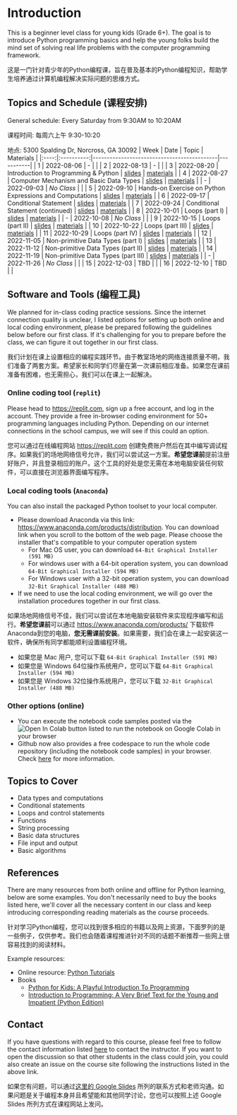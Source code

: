 # Introduction
This is a beginner level class for young kids (Grade 6+). The goal is to introduce Python programming basics and help the young folks build the mind set of solving real life problems with the computer programming framework.

这是一门针对青少年的Python编程课，旨在普及基本的Python编程知识，帮助学生培养通过计算机编程解决实际问题的思维方式。

## Topics and Schedule (课程安排)
General schedule: Every Saturday from 9:30AM to 10:20AM

课程时间: 每周六上午 9:30-10:20

地点: 5300 Spalding Dr, Norcross, GA 30092
| Week |    Date    | Topic                                      | Materials |
|:----:|:----------:|--------------------------------------------|-----------|
|   1  | 2022-08-06 | -                                          |           |
|   2  | 2022-08-13 | -                                          |           |
|   3  | 2022-08-20 | Introduction to Programming & Python       | [slides](https://docs.google.com/presentation/d/1Q35y-fWR4LwFnihzVuaolTxWZ5rCQaf694ZdCtju6yw/edit#slide=id.p) \| [materials](./2022-08-20/)  |
|   4  | 2022-08-27 | Computer Mechanism and Basic Data Types   | [slides](https://docs.google.com/presentation/d/1yhaXolwT1iwIWzOgBl6nVFXg3bwOYlraJ9x9LelX7F4/edit#slide=id.p) \| [materials](./2022-08-27/)          |
|   -  | 2022-09-03 | *No Class*                                   |           |
|   5  | 2022-09-10 | Hands-on Exercise on Python Expressions and Computations                                        | [slides](https://docs.google.com/presentation/d/1G-Au9Sd85CgBq5EVumfeqC0WizFx9MQU7T3FQLjBN94/edit#slide=id.p) \| [materials](./2022-09-10/)          |
|   6  | 2022-09-17 | Conditional Statement                                        | [slides](https://docs.google.com/presentation/d/1PQvH6w5AHYLyJNba9uOe2IO-2dW0Bx1otkPZ8d7x_H0/edit#slide=id.p) \| [materials](./2022-09-17/)          |
|   7  | 2022-09-24 | Conditional Statement (continued)                            | [slides](https://docs.google.com/presentation/d/1t8fg9Qi_0eVbpXPO6UXvGf2Femm-Mh1TWrkoObms5MI/edit#slide=id.p) \| [materials](./2022-09-24/)          |
|   8  | 2022-10-01 | Loops (part I)                                        | [slides](https://docs.google.com/presentation/d/1qRppWIFqPaEbbSGNFsnsdCalyXgjf8ZSUeJgJBu5YmA/edit#slide=id.p) \| [materials](./2022-10-01/)          |
|   -  | 2022-10-08 | *No Class*                                 |           |
|   9  | 2022-10-15 | Loops (part II)                                        | [slides](https://docs.google.com/presentation/d/1aiN1WaNgSnSX0rzmtByJRMGHnIRy3pE7tCqZxZsaCeE/edit#slide=id.p) \| [materials](./2022-10-15/)          |
|  10  | 2022-10-22 | Loops (part III)                                        | [slides](https://docs.google.com/presentation/d/1lzFbE4mquw4y4MZpHUV8dS4kRFaug5gErdhjK7BwlkY/edit#slide=id.p) \| [materials](./2022-10-22/)          |
|  11  | 2022-10-29 | Loops (part IV)                                        | [slides](https://docs.google.com/presentation/d/17dyShGZN36zQxopGYpMf6v4PI5Y00qB_J5bvyatUjrQ/edit#slide=id.p) \| [materials](./2022-10-29/)          |
|  12  | 2022-11-05 | Non-primitive Data Types (part I)                                        | [slides](https://docs.google.com/presentation/d/1NTFpRPSDnxgnG-qlmDQymOurtOPmoJ5iXrr2WQbT14c/edit#slide=id.p) \| [materials](./2022-11-05/)          |
|  13  | 2022-11-12 | Non-primitive Data Types (part II)                                        | [slides](https://docs.google.com/presentation/d/1BmEfO94awu3dIsgYmg0OcYdHcgWxdYKQp7Tz4sGTsNE/edit#slide=id.p) \| [materials](./2022-11-12/)          |
|  14  | 2022-11-19 | Non-primitive Data Types (part III)                                        | [slides](https://docs.google.com/presentation/d/1lYeeSGJ0Qho1tauvEdsGurLk0A32iPHaUUnomJi-awA/edit#slide=id.p) \| [materials](./2022-11-19/)          |
|   -  | 2022-11-26 | *No Class*                                 |           |
|  15  | 2022-12-03 | TBD                                        |           |
|  16  | 2022-12-10 | TBD                                        |           |


## Software and Tools (编程工具)
We planned for in-class coding practice sessions. Since the internet connection quality is unclear, I listed options for setting up both online and local coding environment, please be prepared following the guidelines below before our first class. If it's challenging for you to prepare before the class, we can figure it out together in our first class.

我们计划在课上设置相应的编程实践环节。由于教室场地的网络连接质量不明，我们准备了两套方案。希望家长和同学们尽量在第一次课前相应准备。如果您在课前准备有困难，也无需担心，我们可以在课上一起解决。

### Online coding tool (`replit`)
Please head to https://replit.com, sign up a free account, and log in the account. They provide a free in-browser coding environment for 50+ programming languages including Python. Depending on our internet connections in the school campus, we will see if this could an option. 

您可以通过在线编程网站 https://replit.com 创建免费账户然后在其中编写调试程序。如果我们的场地网络信号允许，我们可以尝试这一方案。**希望您课前**提前注册好账户，并且登录相应的账户。这个工具的好处是您无需在本地电脑安装任何软件，可以直接在浏览器界面编写程序。

### Local coding tools (`Anaconda`)
You can also install the packaged Python toolset to your local computer.
* Please download Anaconda via this link: https://www.anaconda.com/products/distribution. You can download link when you scroll to the bottom of the web page. Please choose the installer that's compatible to your computer operation system
  * For Mac OS user, you can download `64-Bit Graphical Installer (591 MB)`
  * For windows user with a 64-bit operation system, you can download `64-Bit Graphical Installer (594 MB)`
  * For Windows user with a 32-bit operation system, you can download `32-Bit Graphical Installer (488 MB)`
* If we need to use the local coding environment, we will go over the installation procedures together in our first class.

如果场地网络信号不佳，我们可以尝试在本地电脑安装软件来实现程序编写和运行。**希望您课前**可以通过 https://www.anaconda.com/products/ 下载软件Anaconda到您的电脑，**您无需课前安装**。如果需要，我们会在课上一起安装这一软件，确保所有同学都能顺利设置编程环境。
  * 如果您是 Mac 用户, 您可以下载 `64-Bit Graphical Installer (591 MB)`
  * 如果您是 Windows 64位操作系统用户，您可以下载 `64-Bit Graphical Installer (594 MB)`
  * 如果您是 Windows 32位操作系统用户，您可以下载 `32-Bit Graphical Installer (488 MB)`

### Other options (online)
* You can execute the notebook code samples posted via the ![Open In Colab](https://colab.research.google.com/assets/colab-badge.svg) button listed to run the notebook on Google Colab in your browser
* Github now also provides a free codespace to run the whole code repository (including the notebook code samples) in your browser. Check [here](https://github.com/features/codespaces) for more information.


## Topics to Cover
* Data types and computations
* Conditional statements
* Loops and control statements
* Functions
* String processing
* Basic data structures
* File input and output
* Basic algorithms

## References
There are many resources from both online and offline for Python learning, below are some examples. You don't necessarily need to buy the books listed here, we'll cover all the necessary content in our class and keep introducing corresponding reading materials as the course proceeds.

针对学习Python编程，您可以找到很多相应的书籍以及网上资源，下面罗列的是一些例子，仅供参考。我们也会随着课程推进针对不同的话题不断推荐一些网上很容易找到的阅读材料。

Example resources:
* Online resource: [Python Tutorials](https://www.w3schools.com/python/default.asp)
* Books
  * [Python for Kids: A Playful Introduction To Programming](https://www.amazon.com/dp/1593274076/ref=redir_mobile_desktop?_encoding=UTF8&aaxitk=d264001a57ba508de8d115d73c988036&content-id=amzn1.sym.53aae2ac-0129-49a5-9c09-6530a9e11786%3Aamzn1.sym.53aae2ac-0129-49a5-9c09-6530a9e11786&hsa_cr_id=3011863920001&pd_rd_plhdr=t&pd_rd_r=776252a2-10dd-42ef-8c8a-60ed3951adb6&pd_rd_w=7SqWT&pd_rd_wg=Inv19&qid=1660940328&ref_=sbx_be_s_sparkle_mcd_asin_0_img&sr=1-1-a094db1c-5033-42c6-82a2-587d01f975e8)
  * [Introduction to Programming: A Very Brief Text for the Young and Impatient (Python Edition)](https://www.amazon.com/Introduction-Programming-Brief-Impatient-Python/dp/B09XZMPRV2/ref=sr_1_1?crid=KVSEJZAOX92P&keywords=introduction+to+programming+hong+gongbing&qid=1660940380&s=books&sprefix=introduction+to+programming+hong+gongbing%2Cstripbooks%2C84&sr=1-1)

## Contact
If you have questions with regard to this course, please feel free to follow the contact information listed [here]((https://docs.google.com/presentation/d/1Q35y-fWR4LwFnihzVuaolTxWZ5rCQaf694ZdCtju6yw/edit#slide=id.g145d4dbaba8_0_164)) to contact the instructor. If you want to open the discussion so that other students in the class could join, you could also create an issue on the course site following the instructions listed in the above link.

如果您有问题，可以通过[这里的 Google Slides](https://docs.google.com/presentation/d/1Q35y-fWR4LwFnihzVuaolTxWZ5rCQaf694ZdCtju6yw/edit#slide=id.g145d4dbaba8_0_164) 所列的联系方式和老师沟通。如果问题是关于编程本身并且希望能和其他同学讨论，您也可以按照上述 Google Slides 所列方式在课程网站上发问。


